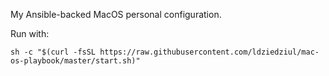 My Ansible-backed MacOS personal configuration.

Run with:

```sh -c "$(curl -fsSL https://raw.githubusercontent.com/ldziedziul/mac-os-playbook/master/start.sh)"```
